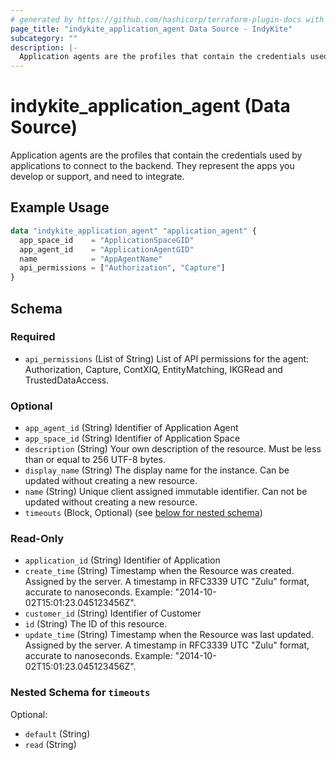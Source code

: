 ```yaml
---
# generated by https://github.com/hashicorp/terraform-plugin-docs with custom templates
page_title: "indykite_application_agent Data Source - IndyKite"
subcategory: ""
description: |-
  Application agents are the profiles that contain the credentials used by applications to connect to the backend.  They represent the apps you develop or support, and need to integrate.
---
```


# indykite_application_agent (Data Source)

Application agents are the profiles that contain the credentials used by applications to connect to the backend.  They represent the apps you develop or support, and need to integrate.

## Example Usage

```terraform
data "indykite_application_agent" "application_agent" {
  app_space_id    = "ApplicationSpaceGID"
  app_agent_id    = "ApplicationAgentGID"
  name            = "AppAgentName"
  api_permissions = ["Authorization", "Capture"]
}
```

<!-- schema generated by tfplugindocs -->
## Schema

### Required

- `api_permissions` (List of String) List of API permissions for the agent: Authorization, Capture, ContXIQ, EntityMatching, IKGRead and TrustedDataAccess.

### Optional

- `app_agent_id` (String) Identifier of Application Agent
- `app_space_id` (String) Identifier of Application Space
- `description` (String) Your own description of the resource. Must be less than or equal to 256 UTF-8 bytes.
- `display_name` (String) The display name for the instance. Can be updated without creating a new resource.
- `name` (String) Unique client assigned immutable identifier. Can not be updated without creating a new resource.
- `timeouts` (Block, Optional) (see [below for nested schema](#nestedblock--timeouts))

### Read-Only

- `application_id` (String) Identifier of Application
- `create_time` (String) Timestamp when the Resource was created. Assigned by the server. A timestamp in RFC3339 UTC "Zulu" format, accurate to nanoseconds. Example: "2014-10-02T15:01:23.045123456Z".
- `customer_id` (String) Identifier of Customer
- `id` (String) The ID of this resource.
- `update_time` (String) Timestamp when the Resource was last updated. Assigned by the server. A timestamp in RFC3339 UTC "Zulu" format, accurate to nanoseconds. Example: "2014-10-02T15:01:23.045123456Z".

<a id="nestedblock--timeouts"></a>
### Nested Schema for `timeouts`

Optional:

- `default` (String)
- `read` (String)
